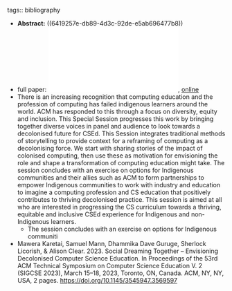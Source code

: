 tags:: bibliography

- **Abstract:** ((6419257e-db89-4d3c-92de-e5ab696477b8))
- full paper: ![local copy](../assets/social-dreaming-together_1679369552916_0.pdf), [online](https://dl.acm.org/doi/10.1145/3545947.3569597)
- There is an increasing recognition that computing education and the profession of computing has failed indigenous learners around the world. ACM has responded to this through a focus on diversity, equity and inclusion. This Special Session progresses this work by bringing together diverse voices in panel and audience to look towards a decolonised future for CSEd. This Session integrates traditional methods of storytelling to provide context for a reframing of computing as a decolonising force. We start with sharing stories of the impact of colonised computing, then use these as motivation for envisioning the role and shape a transformation of computing education might take. The session concludes with an exercise on options for Indigenous communities and their allies such as ACM to form partnerships to empower Indigenous communities to work with industry and education to imagine a computing profession and CS education that positively contributes to thriving decolonised practice. This session is aimed at all who are interested in progressing the CS curriculum towards a thriving, equitable and inclusive CSEd experience for Indigenous and non-Indigenous learners.
	- The session concludes with an exercise on options for Indigenous communiti
- Mawera Karetai, Samuel Mann, Dhammika Dave Guruge, Sherlock
  Licorish, & Alison Clear. 2023. Social Dreaming Together – Envisioning
  Decolonised Computer Science Education. In Proceedings of the 53rd ACM
  Technical Symposium on Computer Science Education V. 2 (SIGCSE 2023),
  March 15–18, 2023, Toronto, ON, Canada. ACM, NY, NY, USA, 2 pages.
  https://doi.org/10.1145/3545947.3569597